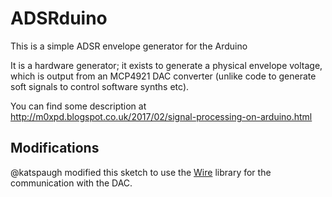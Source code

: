# ADSRduino
This is a simple ADSR envelope generator for the Arduino

It is a hardware generator; it exists to generate a physical envelope voltage, which is output from an MCP4921 DAC converter
(unlike code to generate soft signals to control software synths etc).

You can find some description at http://m0xpd.blogspot.co.uk/2017/02/signal-processing-on-arduino.html

## Modifications

@katspaugh modified this sketch to use the [Wire](https://www.arduino.cc/en/Reference/Wire) library
for the communication with the DAC.

